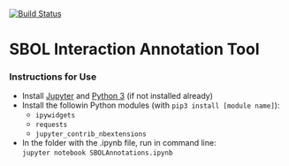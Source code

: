 [![Build Status](https://travis-ci.com/TASBE/SBOL-Annotator.svg?branch=master)](https://travis-ci.com/TASBE/SBOL-Annotator)
# SBOL Interaction Annotation Tool
### Instructions for Use
- Install [Jupyter](https://jupyter.org/install) and [Python 3](https://www.python.org/downloads/) (if not installed already) 
- Install the followin Python modules (with `pip3 install [module name]`): 
  - `ipywidgets` 
  - `requests`
  - `jupyter_contrib_nbextensions`
- In the folder with the .ipynb file, run in command line:  
    `jupyter notebook SBOLAnnotations.ipynb`
